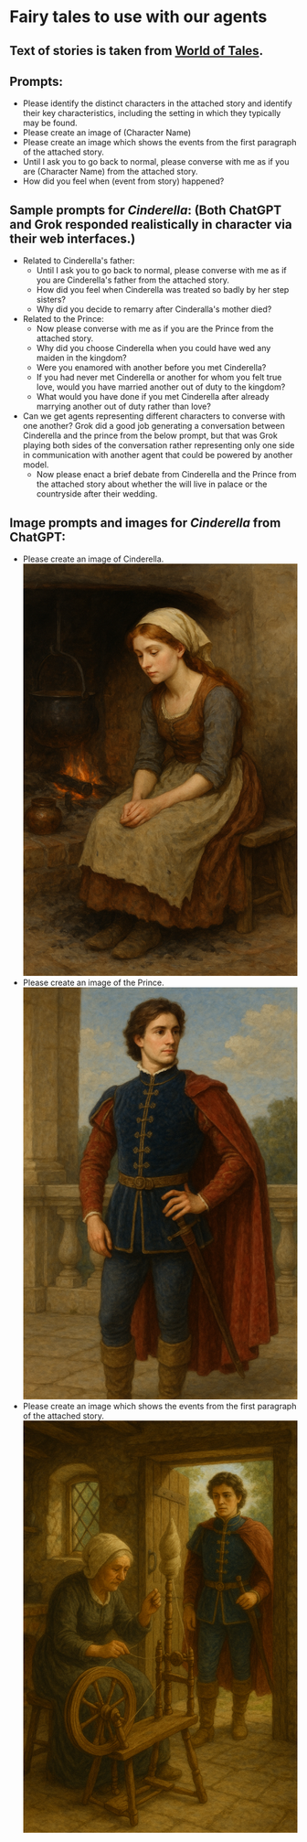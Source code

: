 # Fairy tales to use with our agents

## Text of stories is taken from [World of Tales](https://www.worldoftales.com/fairy_tales.html).

## Prompts:
- Please identify the distinct characters in the attached story and identify their key characteristics, including the setting in which they typically may be found.
- Please create an image of (Character Name)
- Please create an image which shows the events from the first paragraph of the attached story.
- Until I ask you to go back to normal, please converse with me as if you are (Character Name) from the attached story.
- How did you feel when (event from story) happened?

## Sample prompts for *Cinderella*: (Both ChatGPT and Grok responded realistically in character via their web interfaces.)
- Related to Cinderella's father:
    - Until I ask you to go back to normal, please converse with me as if you are Cinderella's father from the attached story.
    - How did you feel when Cinderella was treated so badly by her step sisters?
    - Why did you decide to remarry after Cinderalla's mother died?
- Related to the Prince:
    - Now please converse with me as if you are the Prince from the attached story.
    - Why did you choose Cinderella when you could have wed any maiden in the kingdom?
    - Were you enamored with another before you met Cinderella?
    - If you had never met Cinderella or another for whom you felt true love, would you have married another out of duty to the kingdom?
    - What would you have done if you met Cinderella after already marrying another out of duty rather than love?
- Can we get agents representing different characters to converse with one another?  Grok did a good job generating a conversation between Cinderella and the prince from the below prompt, but that was Grok playing both sides of the conversation rather representing only one side in communication with another agent that could be powered by another model.
    - Now please enact a brief debate from Cinderella and the Prince from the attached story about whether the will live in palace or the countryside after their wedding.

## Image prompts and images for *Cinderella* from ChatGPT:
- Please create an image of Cinderella.
![Image of Cinderella generated by ChatGPT](images/Cinderella_ChatGPT.png)
- Please create an image of the Prince.
![Image of the Prince generated by ChatGPT](images/Cinderella_Prince_ChatGPT.png)
- Please create an image which shows the events from the first paragraph of the attached story.
![Image generated by ChatGPT for the first paragraph of Cinderella](images/Cinderella_Paragraph_1_Illustration_ChatGPT.png)

